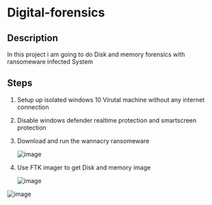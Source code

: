 # Digital-forensics
## Description
In this project i am going to do  Disk and memory forensics with ransomeware infected System 

## Steps
1. Setup up  isolated windows 10 Virutal machine without any internet connection
2. Disable windows defender realtime protection and smartscreen protection
3. Download and run the wannacry ransomeware

   ![image](https://github.com/George-1100/Digital-forensics/assets/76154087/0fdbf265-910c-4dad-b3ea-4403b51757f4)

4. Use FTK imager to get Disk and memory image
   
   ![image](https://github.com/George-1100/Digital-forensics/assets/76154087/be3e08ac-8e5d-4810-adfd-a7d00d22f6d2)

  ![image](https://github.com/George-1100/Digital-forensics/assets/76154087/589cd9bc-6fc2-49d7-ab9b-3540c1066b10)

   

